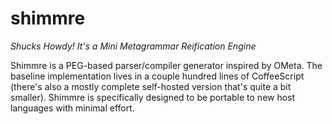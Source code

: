 # shimmre

_Shucks Howdy! It's a Mini Metagrammar Reification Engine_

Shimmre is a PEG-based parser/compiler generator inspired by OMeta. The baseline
implementation lives in a couple hundred lines of CoffeeScript (there's also a
mostly complete self-hosted version that's quite a bit smaller). Shimmre is
specifically designed to be portable to new host languages with minimal effort.

